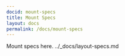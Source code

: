 ```yaml
---
docid: mount-specs 
title: Mount Specs
layout: docs
permalink: /docs/mount-specs
---
```

Mount specs here.
../_docs/layout-specs.md 
